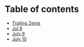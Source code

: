 # Table of contents

* [Trailing Zeros](README.md)
* [Jul 8](jul-8.md)
* [July 9](july-9.md)
* [July 10](july-10.md)
